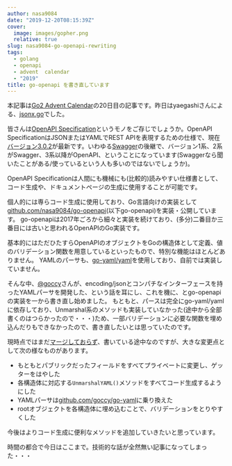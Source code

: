 ```yaml
---
author: nasa9084
date: "2019-12-20T08:15:39Z"
cover:
  image: images/gopher.png
  relative: true
slug: nasa9084-go-openapi-rewriting
tags:
  - golang
  - openapi
  - advent  calendar
  - "2019"
title: go-openapi を書き直しています
---
```



本記事は[Go2 Advent Calendar](https://qiita.com/advent-calendar/2019/go2)の20日目の記事です。昨日はyaegashiさんによる、[jsonx.go](https://l0w.dev/posts/jsonex.go/)でした。

皆さんは[OpenAPI Specification](https://github.com/OAI/OpenAPI-Specification)というモノをご存じでしょうか。OpenAPI SpecificationはJSONまたはYAMLでREST APIを表現するための仕様で、現在[バージョン3.0.2](https://github.com/OAI/OpenAPI-Specification/blob/master/versions/3.0.2.md)が最新です。いわゆる[Swagger](https://swagger.io/)の後継で、バージョン1系、2系がSwagger、3系以降がOpenAPI、ということになっています(Swaggerなら聞いたことがある/使っているという人も多いのではないでしょうか)。

OpenAPI Specificationは人間にも機械にも(比較的)読みやすい仕様書として、コード生成や、ドキュメントページの生成に使用することが可能です。

個人的には専らコード生成に使用しており、Go言語向けの実装として[github.com/nasa9084/go-openapi](https://github.com/nasa9084/go-openapi)(以下go-openapi)を実装・公開しています。
go-openapiは2017年ごろから細々と実装を続けており、(多分)二番目か三番目には古いと思われるOpenAPIのGo実装です。

基本的にはただひたすらOpenAPIのオブジェクトをGoの構造体として定義、値のバリデーション関数を用意しているといったもので、特別な機能はほとんどありません。
YAMLのパーサも、[go-yaml/yaml](https://github.com/go-yaml/yaml)を使用しており、自前では実装していません。

そんな中、[@goccy](https://twitter.com/goccy54)さんが、encoding/jsonとコンパチなインターフェースを持ったYAMLパーサを開発した、という話を耳にし、これを機に、とgo-openapiの実装を一から書き直し始めました。
もともと、パースは完全にgo-yaml/yamlに依存しており、Unmarshal系のメソッドも実装していなかった(途中から全部書くのはつらかったので・・・)ため、一部バリデーションに必要な関数を埋め込んだりもできなかったので、書き直したいとは思っていたのです。

現時点ではまだ[マージしておらず](https://github.com/nasa9084/go-openapi/pull/3)、書いている途中なのですが、大きな変更点として次の様なものがあります。

* もともとパブリックだったフィールドをすべてプライベートに変更し、ゲッターをはやした
* 各構造体に対応する`UnmarshalYAML()`メソッドをすべてコード生成するようにした
* YAMLパーサは[github.com/goccy/go-yaml](https://github.com/goccy/go-yaml)に乗り換えた
* rootオブジェクトを各構造体に埋め込むことで、バリデーションをとりやすくした

今後はよりコード生成に便利なメソッドを追加していきたいと思っています。

時間の都合で今日はここまで。技術的な話が全然無い記事になってしまった・・・



